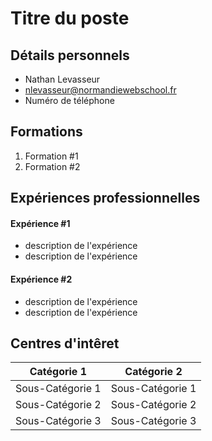 # Titre du poste

## Détails personnels
* Nathan Levasseur
* nlevasseur@normandiewebschool.fr
* Numéro de téléphone


## Formations
1. Formation #1
2. Formation #2

## Expériences professionnelles
#### Expérience #1
* description de l'expérience
* description de l'expérience

#### Expérience #2
* description de l'expérience
* description de l'expérience

## Centres d'intêret
| Catégorie 1     |Catégorie 2     |
| ----------------|----------------|
| Sous-Catégorie 1|Sous-Catégorie 1|
| Sous-Catégorie 2|Sous-Catégorie 2|
| Sous-Catégorie 3|Sous-Catégorie 3|


